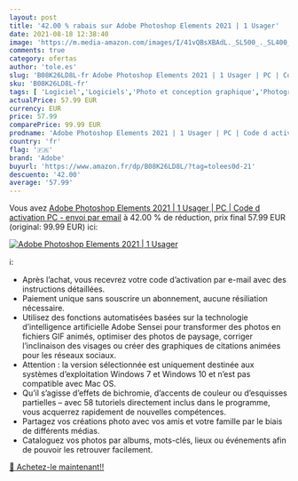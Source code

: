 ```yaml
---
layout: post
title: '42.00 % rabais sur Adobe Photoshop Elements 2021 | 1 Usager'
date: 2021-08-18 12:38:40
image: 'https://m.media-amazon.com/images/I/41vQBsXBAdL._SL500_._SL400_.jpg'
comments: true
category: ofertas
author: 'tole.es'
slug: 'B08K26LD8L-fr Adobe Photoshop Elements 2021 | 1 Usager | PC | Code d...'
sku: 'B08K26LD8L-fr'
tags: [ 'Logiciel','Logiciels','Photo et conception graphique','Photographie','adobe', ]
actualPrice: 57.99 EUR
currency: EUR
price: 57.99
comparePrice: 99.99 EUR
prodname: 'Adobe Photoshop Elements 2021 | 1 Usager | PC | Code d activation PC - envoi par email'
country: 'fr'
flag: '🇫🇷'
brand: 'Adobe'
buyurl: 'https://www.amazon.fr/dp/B08K26LD8L/?tag=tolees0d-21'
descuento: '42.00'
average: '57.99'
---
```


Vous avez [Adobe Photoshop Elements 2021 | 1 Usager | PC | Code d activation PC - envoi par email](https://www.amazon.fr/dp/B08K26LD8L/?tag=tolees0d-21)  à  42.00 % de réduction, prix final  57.99 EUR (original: 99.99 EUR) ici:

[![Adobe Photoshop Elements 2021 | 1 Usager](https://m.media-amazon.com/images/I/41vQBsXBAdL._SL500_._SL400_.jpg)](https://www.amazon.fr/dp/B08K26LD8L/?tag=tolees0d-21)

ℹ️:

- Après l’achat, vous recevrez votre code d’activation par e-mail avec des instructions détaillées.
- Paiement unique sans souscrire un abonnement, aucune résiliation nécessaire.
- Utilisez des fonctions automatisées basées sur la technologie d’intelligence artificielle Adobe Sensei pour transformer des photos en fichiers GIF animés, optimiser des photos de paysage, corriger l’inclinaison des visages ou créer des graphiques de citations animées pour les réseaux sociaux.
- Attention : la version sélectionnée est uniquement destinée aux systèmes d’exploitation Windows 7 et Windows 10 et n’est pas compatible avec Mac OS.
- Qu’il s’agisse d’effets de bichromie, d’accents de couleur ou d’esquisses partielles – avec 58 tutoriels directement inclus dans le programme, vous acquerrez rapidement de nouvelles compétences.
- Partagez vos créations photo avec vos amis et votre famille par le biais de différents médias.
- Cataloguez vos photos par albums, mots-clés, lieux ou événements afin de pouvoir les retrouver facilement.

[🛒 Achetez-le maintenant!!](https://www.amazon.fr/dp/B08K26LD8L/?tag=tolees0d-21)
